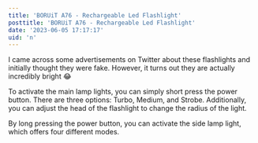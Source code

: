 ```yaml
---
title: 'BORUiT A76 - Rechargeable Led Flashlight'
posttitle: 'BORUiT A76 - Rechargeable Led Flashlight'
date: '2023-06-05 17:17:17'
uid: 'n'
---
```


I came across some advertisements on Twitter about these flashlights and initially thought they were fake. However, it turns out they are actually incredibly bright 😂

To activate the main lamp lights, you can simply short press the power button. There are three options: Turbo, Medium, and Strobe. Additionally, you can adjust the head of the flashlight to change the radius of the light.

By long pressing the power button, you can activate the side lamp light, which offers four different modes.

